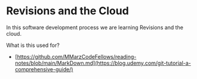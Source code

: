 

# **Revisions and the Cloud**
In this software development process we are learning Revisions and the cloud. 

What is this used for? 


- [https://github.com/MMarzCodeFellows/reading-notes/blob/main/MarkDown.md](https://blog.udemy.com/git-tutorial-a-comprehensive-guide/)
